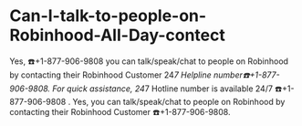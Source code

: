 # Can-I-talk-to-people-on-Robinhood-All-Day-contect
Yes, ️️☎️+1-877-906-9808 you can talk/speak/chat to people on Robinhood by contacting their Robinhood Customer 24*7 Helpline number☎️+1-877-906-9808. For quick assistance, 24*7 Hotline number is available 24/7 ☎️+1-877-906-9808 .   Yes, you can talk/speak/chat to people on Robinhood by contacting their Robinhood Customer ☎️+1-877-906-9808.
